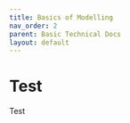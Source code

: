 ```yaml
---
title: Basics of Modelling
nav_order: 2
parent: Basic Technical Docs
layout: default
---
```


# Test
Test